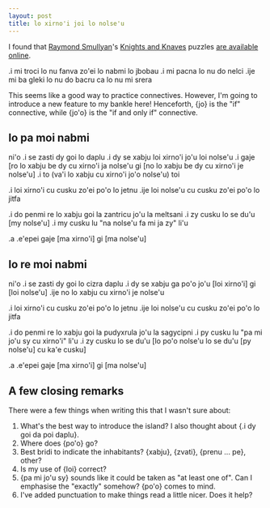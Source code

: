 ```yaml
---
layout: post
title: lo xirno'i joi lo nolse'u
---
```


I found that [Raymond Smullyan][0]'s [Knights and Knaves][1]
puzzles [are available online][2].

.i mi troci lo nu fanva zo'ei lo nabmi lo jbobau
.i mi pacna lo nu do nelci .ije mi ba gleki lo nu do bacru
ca lo nu mi srera

This seems like a good way to practice connectives.
However, I'm going to introduce a new feature to my bankle
here!  Henceforth, {jo} is the "if" connective, while {jo'o}
is the "if and only if" connective.

## lo pa moi nabmi

ni'o
.i se zasti dy goi lo daplu
.i dy se xabju loi xirno'i jo'u loi nolse'u
.i gaje [ro lo xabju be dy cu xirno'i ja nolse'u
   gi [no lo xabju be dy cu xirno'i je nolse'u]
.i to (va'i lo xabju cu xirno'i jo'o nolse'u) toi

.i loi xirno'i cu cusku zo'ei po'o lo jetnu
.ije loi nolse'u cu cusku zo'ei po'o lo jitfa

.i do penmi re lo xabju goi la zantricu jo'u la meltsani
.i zy cusku lo se du'u [my nolse'u]
.i my cusku lu "na nolse'u fa mi ja zy" li'u

.a .e'epei gaje [ma xirno'i] gi [ma nolse'u]

## lo re moi nabmi

ni'o
.i se zasti dy goi lo cizra daplu
.i dy se xabju ga po'o jo'u [loi xirno'i] gi [loi nolse'u]
.ije no lo xabju cu xirno'i je nolse'u

.i loi xirno'i cu cusku zo'ei po'o lo jetnu
.ije loi nolse'u cu cusku zo'ei po'o lo jitfa

.i do penmi re lo xabju goi la pudyxrula jo'u la sagycipni
.i py cusku lu "pa mi jo'u sy cu xirno'i" li'u
.i zy cusku lo se du'u [lo po'o nolse'u lo se du'u
[py nolse'u] cu ka'e cusku]

.a .e'epei gaje [ma xirno'i] gi [ma nolse'u]

## A few closing remarks

There were a few things when writing this that I wasn't sure
about:

1. What's the best way to introduce the island?  I also
   thought about {.i dy goi da poi daplu}.
2. Where does {po'o} go?
3. Best bridi to indicate the inhabitants?  {xabju},
   {zvati}, {prenu ... pe}, other?
4. Is my use of {loi} correct?
5. {pa mi jo'u sy} sounds like it could be taken as "at
   least one of".  Can I emphasise the "exactly" somehow?
   {po'o} comes to mind.
6. I've added punctuation to make things read a little
   nicer.  Does it help?

[0]: https://en.wikipedia.org/wiki/Raymond_Smullyan
[1]: https://en.wikipedia.org/wiki/Knights_and_Knaves
[2]: https://philosophy.hku.hk/think/logic/knights.php
